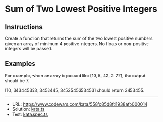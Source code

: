 # Sum of Two Lowest Positive Integers

## Instructions

Create a function that returns the sum of the two lowest positive numbers given an array of minimum 4 positive integers. No floats or non-positive integers will be passed.

## Examples

For example, when an array is passed like [19, 5, 42, 2, 77], the output should be 7.

[10, 343445353, 3453445, 3453545353453] should return 3453455.
___
- URL: https://www.codewars.com/kata/558fc85d8fd1938afb000014
- Solution: [kata.ts](./kata.ts)
- Test: [kata.spec.ts](./kata.spec.ts)